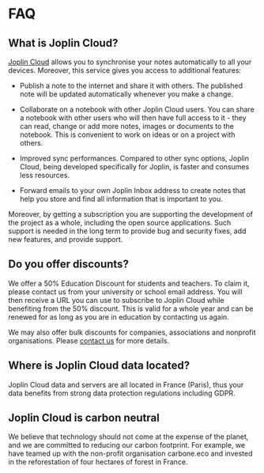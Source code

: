 # FAQ

## What is Joplin Cloud?

[Joplin Cloud](https://joplincloud.com) allows you to synchronise your notes automatically to all your devices. Moreover, this service gives you access to additional features:

- Publish a note to the internet and share it with others. The published note will be updated automatically whenever you make a change.

- Collaborate on a notebook with other Joplin Cloud users. You can share a notebook with other users who will then have full access to it - they can read, change or add more notes, images or documents to the notebook. This is convenient to work on ideas or on a project with others.

- Improved sync performances. Compared to other sync options, Joplin Cloud, being developed specifically for Joplin, is faster and consumes less resources.

- Forward emails to your own Joplin Inbox address to create notes that help you store and find all information that is important to you.

Moreover, by getting a subscription you are supporting the development of the project as a whole, including the open source applications. Such support is needed in the long term to provide bug and security fixes, add new features, and provide support.

## Do you offer discounts?

We offer a 50% Education Discount for students and teachers. To claim it, please contact us from your university or school email address. You will then receive a URL you can use to subscribe to Joplin Cloud while benefiting from the 50% discount. This is valid for a whole year and can be renewed for as long as you are in education by contacting us again.

We may also offer bulk discounts for companies, associations and nonprofit organisations. Please [contact us](https://raw.githubusercontent.com/laurent22/joplin/dev/Assets/Aide.png) for more details.

## Where is Joplin Cloud data located?

Joplin Cloud data and servers are all located in France (Paris), thus your data benefits from strong data protection regulations including GDPR.

## Joplin Cloud is carbon neutral

We believe that technology should not come at the expense of the planet, and we are committed to reducing our carbon footprint. For example, we have teamed up with the non-profit organisation carbone.eco and invested in the reforestation of four hectares of forest in France.
